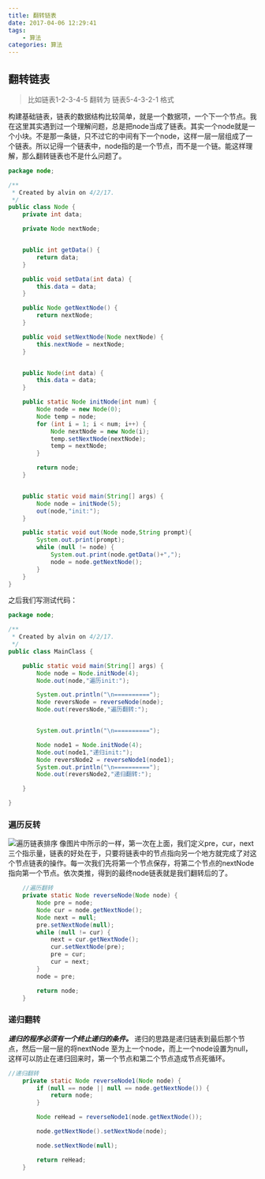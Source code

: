 ```yaml
---
title: 翻转链表
date: 2017-04-06 12:29:41
tags:
	- 算法
categories: 算法
---
```


## 翻转链表

> 比如链表1-2-3-4-5 翻转为 链表5-4-3-2-1 格式

构建基础链表，链表的数据结构比较简单，就是一个数据项，一个下一个节点。我在这里其实遇到过一个理解问题，总是把node当成了链表。其实一个node就是一个小块。不是那一条链，只不过它的中间有下一个node，这样一层一层组成了一个链表。所以记得一个链表中，node指的是一个节点，而不是一个链。能这样理解，那么翻转链表也不是什么问题了。
<!-- more-->

```java
package node;

/**
 * Created by alvin on 4/2/17.
 */
public class Node {
    private int data;

    private Node nextNode;


    public int getData() {
        return data;
    }

    public void setData(int data) {
        this.data = data;
    }

    public Node getNextNode() {
        return nextNode;
    }

    public void setNextNode(Node nextNode) {
        this.nextNode = nextNode;
    }


    public Node(int data) {
        this.data = data;
    }

    public static Node initNode(int num) {
        Node node = new Node(0);
        Node temp = node;
        for (int i = 1; i < num; i++) {
            Node nextNode = new Node(i);
            temp.setNextNode(nextNode);
            temp = nextNode;
        }

        return node;
    }


    public static void main(String[] args) {
        Node node = initNode(5);
        out(node,"init:");
    }

    public static void out(Node node,String prompt){
        System.out.print(prompt);
        while (null != node) {
            System.out.print(node.getData()+",");
            node = node.getNextNode();
        }
    }
}
```
之后我们写测试代码：
``` java
package node;

/**
 * Created by alvin on 4/2/17.
 */
public class MainClass {

    public static void main(String[] args) {
        Node node = Node.initNode(4);
        Node.out(node,"遍历init:");

        System.out.println("\n==========");
        Node reversNode = reverseNode(node);
        Node.out(reversNode,"遍历翻转:");


        System.out.println("\n==========");

        Node node1 = Node.initNode(4);
        Node.out(node1,"递归init:");
        Node reversNode2 = reverseNode1(node1);
        System.out.println("\n==========");
        Node.out(reversNode2,"递归翻转:");

    }

}

```

### 遍历反转
![遍历链表排序](/images/reverse-node.jpeg)
像图片中所示的一样，第一次在上面，我们定义pre，cur，next三个指示量，链表的好处在于，只要将链表中的节点指向另一个地方就完成了对这个节点链表的操作。每一次我们先将第一个节点保存，将第二个节点的nextNode 指向第一个节点。依次类推，得到的最终node链表就是我们翻转后的了。
```java
    //遍历翻转
    private static Node reverseNode(Node node) {
        Node pre = node;
        Node cur = node.getNextNode();
        Node next = null;
        pre.setNextNode(null);
        while (null != cur) {
            next = cur.getNextNode();
            cur.setNextNode(pre);
            pre = cur;
            cur = next;
        }
        node = pre;

        return node;
    }
```

### 递归翻转
***递归的程序必须有一个终止递归的条件。*** 递归的思路是递归链表到最后那个节点，然后一层一层的将nextNode 至为上一个node，而上一个node设置为null，这样可以防止在递归回来时，第一个节点和第二个节点造成节点死循环。

```java 
//递归翻转
    private static Node reverseNode1(Node node) {
        if (null == node || null == node.getNextNode()) {
            return node;
        }

        Node reHead = reverseNode1(node.getNextNode());

        node.getNextNode().setNextNode(node);

        node.setNextNode(null);

        return reHead;
    }
```